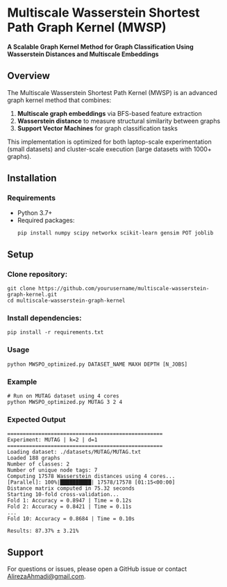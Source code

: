 # Multiscale Wasserstein Shortest Path Graph Kernel (MWSP)

**A Scalable Graph Kernel Method for Graph Classification Using Wasserstein Distances and Multiscale Embeddings**

## Overview

The Multiscale Wasserstein Shortest Path Kernel (MWSP) is an advanced graph kernel method that combines:

1. **Multiscale graph embeddings** via BFS-based feature extraction
2. **Wasserstein distance** to measure structural similarity between graphs
3. **Support Vector Machines** for graph classification tasks

This implementation is optimized for both laptop-scale experimentation (small datasets) and cluster-scale execution (large datasets with 1000+ graphs).


## Installation

### Requirements
- Python 3.7+
- Required packages:
  ```
  pip install numpy scipy networkx scikit-learn gensim POT joblib
  ```

  
## Setup

 ### Clone repository:

```
git clone https://github.com/yourusername/multiscale-wasserstein-graph-kernel.git
cd multiscale-wasserstein-graph-kernel
```
### Install dependencies:
```
pip install -r requirements.txt
```


### Usage
```
python MWSPO_optimized.py DATASET_NAME MAXH DEPTH [N_JOBS]
```
### Example

```
# Run on MUTAG dataset using 4 cores
python MWSPO_optimized.py MUTAG 3 2 4
```
### Expected Output

```
==================================================
Experiment: MUTAG | k=2 | d=1
==================================================
Loading dataset: ./datasets/MUTAG/MUTAG.txt
Loaded 188 graphs
Number of classes: 2
Number of unique node tags: 7
Computing 17578 Wasserstein distances using 4 cores...
[Parallel]: 100%|██████████| 17578/17578 [01:15<00:00]
Distance matrix computed in 75.32 seconds
Starting 10-fold cross-validation...
Fold 1: Accuracy = 0.8947 | Time = 0.12s
Fold 2: Accuracy = 0.8421 | Time = 0.11s
...
Fold 10: Accuracy = 0.8684 | Time = 0.10s

Results: 87.37% ± 3.21%
```

## Support

For questions or issues, please open a GitHub issue or contact AlirezaAhmadi@gmail.com.

